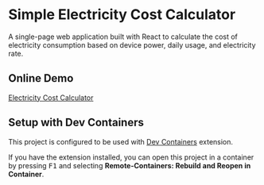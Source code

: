 # Simple Electricity Cost Calculator

A single-page web application built with React to calculate the cost of electricity consumption based on device power, daily usage, and electricity rate.

## Online Demo

[Electricity Cost Calculator](https://electricity-calculator-823f0bb9.lz1mmz.on-acorn.io/)

## Setup with Dev Containers

This project is configured to be used with [Dev Containers](https://marketplace.visualstudio.com/items?itemName=ms-vscode-remote.remote-containers) extension. 

If you have the extension installed, you can open this project in a container by pressing <kbd>F1</kbd> and selecting **Remote-Containers: Rebuild and Reopen in Container**.
